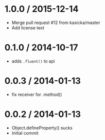 1.0.0 / 2015-12-14
==================

-   Merge pull request \#12 from kasicka/master
-   Add license text

0.1.0 / 2014-10-17
==================

-   adds `.fluent()` to api

0.0.3 / 2014-01-13
==================

-   fix receiver for .method()

0.0.2 / 2014-01-13
==================

-   Object.defineProperty() sucks
-   Initial commit
